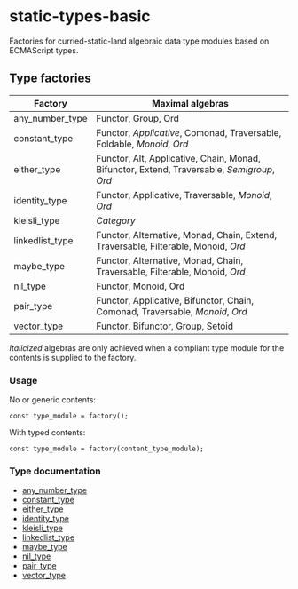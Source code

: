 # static-types-basic   
Factories for curried-static-land algebraic data type modules based on ECMAScript types.

## Type factories    
   
Factory | Maximal algebras
--------|------------------
any_number_type | Functor, Group, Ord
constant_type | Functor, *Applicative*, Comonad, Traversable, Foldable, *Monoid*, *Ord* 
either_type | Functor, Alt, Applicative, Chain, Monad, Bifunctor, Extend, Traversable, *Semigroup*, *Ord* 
identity_type | Functor, Applicative, Traversable, *Monoid*,  *Ord* 
kleisli_type | *Category*
linkedlist_type | Functor, Alternative, Monad, Chain, Extend, Traversable, Filterable, Monoid, *Ord*
maybe_type | Functor, Alternative, Monad, Chain, Traversable, Filterable, Monoid, *Ord*  
nil_type | Functor, Monoid, Ord
pair_type | Functor, Applicative, Bifunctor, Chain, Comonad, Traversable, *Monoid*, *Ord*
vector_type | Functor, Bifunctor, Group, Setoid

*Italicized* algebras are only achieved when a compliant type module for the contents is supplied to the factory.

### Usage

No or generic contents:
```
const type_module = factory();
```
    
With typed contents:
```
const type_module = factory(content_type_module);
```

### Type documentation
- [any_number_type](doc/Any_Number_Type.MD)
- [constant_type](doc/Constant_Type.MD)
- [either_type](doc/Either_Type.MD)
- [identity_type](doc/Identity_Type.MD)
- [kleisli_type](doc/Kleisli_Type.MD)
- [linkedlist_type](doc/LinkedList_Type.MD)
- [maybe_type](doc/Maybe_Type.MD)
- [nil_type](doc/Nil_Type.MD)
- [pair_type](doc/Pair_Type.MD)
- [vector_type](doc/Vector_Type.MD)